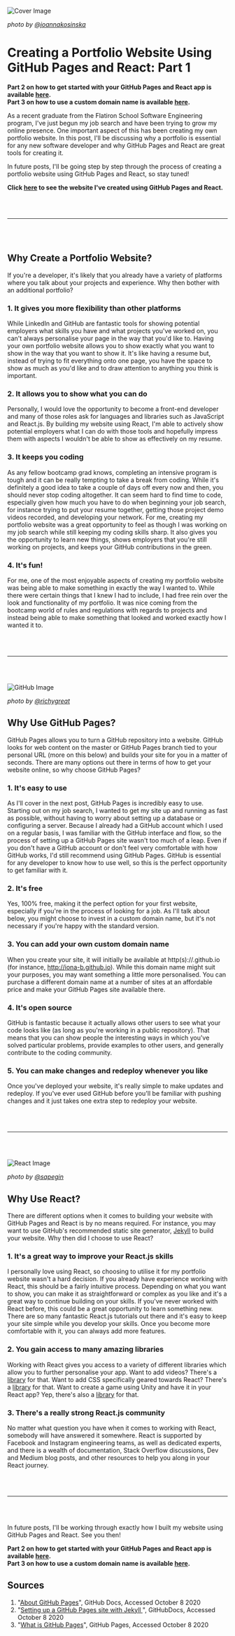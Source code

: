 ![Cover Image](./cover-image.jpg)

*photo by [@joannakosinska](https://unsplash.com/@joannakosinska)*

# Creating a Portfolio Website Using GitHub Pages and React: Part 1

**Part 2 on how to get started with your GitHub Pages and React app is available [here](https://dev.to/ionabrabender/creating-a-portfolio-website-using-github-pages-and-react-part-2-16e1).**
<br>
**Part 3 on how to use a custom domain name is available [here](https://dev.to/ionabrabender/creating-a-portfolio-website-using-github-pages-and-react-part-3-54gl).**

As a recent graduate from the Flatiron School Software Engineering program, I've just begun my job search and have been trying to grow my online presence. One important aspect of this has been creating my own portfolio website. In this post, I'll be discussing why a portfolio is essential for any new software developer and why GitHub Pages and React are great tools for creating it.

In future posts, I'll be going step by step through the process of creating a portfolio website using GitHub Pages and React, so stay tuned!

**Click [here](ionabrabender.com) to see the website I've created using GitHub Pages and React.**

<br></br>
***
<br></br>

## Why Create a Portfolio Website?

If you're a developer, it's likely that you already have a variety of platforms where you talk about your projects and experience. Why then bother with an additional portfolio?

### 1. It gives you more flexibility than other platforms
While LinkedIn and GitHub are fantastic tools for showing potential employers what skills you have and what projects you've worked on, you can't always personalise your page in the way that you'd like to. Having your own portfolio website allows you to show exactly what you want to show in the way that you want to show it. It's like having a resume but, instead of trying to fit everything onto one page, you have the space to show as much as you'd like and to draw attention to anything you think is important. 


### 2. It allows you to show what you can do
Personally, I would love the opportunity to become a front-end developer and many of those roles ask for languages and libraries such as JavaScript and React.js. By building my website using React, I'm able to actively show potential employers what I can do with those tools and hopefully impress them with aspects I wouldn't be able to show as effectively on my resume. 


### 3. It keeps you coding
As any fellow bootcamp grad knows, completing an intensive program is tough and it can be really tempting to take a break from coding. While it's definitely a good idea to take a couple of days off every now and then, you should never stop coding altogether. It can seem hard to find time to code, especially given how much you have to do when beginning your job search, for instance trying to put your resume together, getting those project demo videos recorded, and developing your network. For me, creating my portfolio website was a great opportunity to feel as though I was working on my job search while still keeping my coding skills sharp. It also gives you the opportunity to learn new things, shows employers that you're still working on projects, and keeps your GitHub contributions in the green. 


### 4. It's fun!
For me, one of the most enjoyable aspects of creating my portfolio website was being able to make something in exactly the way I wanted to. While there were certain things that I knew I had to include, I had free rein over the look and functionality of my portfolio. It was nice coming from the bootcamp world of rules and regulations with regards to projects and instead being able to make something that looked and worked exactly how I wanted it to.

<br></br>
***
<br></br>

![GitHub Image](./github-image.jpg)

*photo by [@richygreat](https://unsplash.com/@richygreat)*

## Why Use GitHub Pages?

GitHub Pages allows you to turn a GitHub repository into a website. GitHub looks for web content on the master or GitHub Pages branch tied to your personal URL (more on this below) and builds your site for you in a matter of seconds. There are many options out there in terms of how to get your website online, so why choose GitHub Pages?

### 1. It's easy to use
As I'll cover in the next post, GitHub Pages is incredibly easy to use. Starting out on my job search, I wanted to get my site up and running as fast as possible, without having to worry about setting up a database or configuring a server. Because I already had a GitHub account which I used on a regular basis, I was familiar with the GitHub interface and flow, so the process of setting up a GitHub Pages site wasn't too much of a leap. Even if you don't have a GitHub account or don't feel very comfortable with how GitHub works, I'd still recommend using GitHub Pages. GitHub is essential for any developer to know how to use well, so this is the perfect opportunity to get familiar with it.

### 2. It's free
Yes, 100% free, making it the perfect option for your first website, especially if you're in the process of looking for a job. As I'll talk about below, you might choose to invest in a custom domain name, but it's not necessary if you're happy with the standard version.

### 3. You can add your own custom domain name
When you create your site, it will initially be available at http(s)://<your-username>.github.io (for instance, http://iona-b.github.io). While this domain name might suit your purposes, you may want something a little more personalised. You can purchase a different domain name at a number of sites at an affordable price and make your GitHub Pages site available there.

### 4. It's open source
GitHub is fantastic because it actually allows other users to see what your code looks like (as long as you're working in a public repository). That means that you can show people the interesting ways in which you've solved particular problems, provide examples to other users, and generally contribute to the coding community.

### 5. You can make changes and redeploy whenever you like
Once you've deployed your website, it's really simple to make updates and redeploy. If you've ever used GitHub before you'll be familiar with pushing changes and it just takes one extra step to redeploy your website.

<br></br>
***
<br></br>

![React Image](./react-image.jpg)

*photo by [@sapegin](https://unsplash.com/@sapegin)*

## Why Use React?

There are different options when it comes to building your website with GitHub Pages and React is by no means required. For instance, you may want to use GitHub's recommended static site generator, [Jekyll](https://docs.github.com/en/free-pro-team@latest/github/working-with-github-pages/setting-up-a-github-pages-site-with-jekyll) to build your website. Why then did I choose to use React? 

### 1. It's a great way to improve your React.js skills
I personally love using React, so choosing to utilise it for my portfolio website wasn't a hard decision. If you already have experience working with React, this should be a fairly intuitive process. Depending on what you want to show, you can make it as straightforward or complex as you like and it's a great way to continue building on your skills. If you've never worked with React before, this could be a great opportunity to learn something new. There are so many fantastic React.js tutorials out there and it's easy to keep your site simple while you develop your skills. Once you become more comfortable with it, you can always add more features.

### 2. You gain access to many amazing libraries
Working with React gives you access to a variety of different libraries which allow you to further personalise your app. Want to add videos? There's a [library](https://www.npmjs.com/package/react-player) for that. Want to add CSS specifically geared towards React? There's a [library](https://www.npmjs.com/package/react-bootstrap) for that. Want to create a game using Unity and have it in your React app? Yep, there's also a [library](https://www.npmjs.com/package/react-unity-webgl) for that.

### 3. There's a really strong React.js community
No matter what question you have when it comes to working with React, somebody will have answered it somewhere. React is supported by Facebook and Instagram engineering teams, as well as dedicated experts, and there is a wealth of documentation, Stack Overflow discussions, Dev and Medium blog posts, and other resources to help you along in your React journey.

<br></br>
***
<br></br>

In future posts, I'll be working through exactly how I built my website using GitHub Pages and React. See you then!

**Part 2 on how to get started with your GitHub Pages and React app is available [here](https://dev.to/ionabrabender/creating-a-portfolio-website-using-github-pages-and-react-part-2-16e1).**
<br>
**Part 3 on how to use a custom domain name is available [here](https://dev.to/ionabrabender/creating-a-portfolio-website-using-github-pages-and-react-part-3-54gl).**

## Sources
1. "[About GitHub Pages](https://docs.github.com/en/free-pro-team@latest/github/working-with-github-pages/about-github-pages)", GitHub Docs, Accessed October 8 2020
2. "[Setting up a GitHub Pages site with Jekyll
](https://docs.github.com/en/free-pro-team@latest/github/working-with-github-pages/setting-up-a-github-pages-site-with-jekyll)", GitHubDocs, Accessed October 8 2020
3. "[What is GitHub Pages](https://pages.github.com/)", GitHub Pages, Accessed October 8 2020